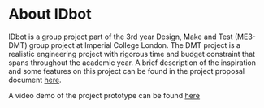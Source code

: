 # About IDbot
IDbot is a group project part of the 3rd year Design, Make and Test (ME3-DMT) group project at Imperial College London. The DMT project is a realistic engineering project with rigorous time and budget constraint that spans throughout the academic year. A brief description of the inspiration and some features on this project can be found in the project proposal document [here](https://github.com/limbryan/IDbot/blob/master/DMT%20Proposal-IDbot.pdf).

A video demo of the project prototype can be found [here](https://www.youtube.com/watch?v=nWTzkd-DQiQ)
